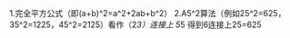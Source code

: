 1.完全平方公式（即(a+b)^2=a^2+2ab+b^2）
2.A5^2算法（例如25^2=625，35^2=1225，45^2=2125）看作（2*3）连接上 5*5 得到6连接上25=625
    